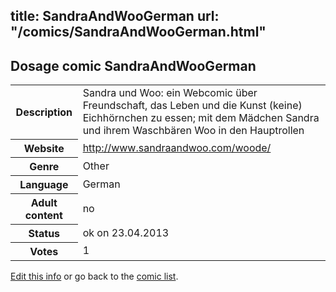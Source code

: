 title: SandraAndWooGerman
url: "/comics/SandraAndWooGerman.html"
---
Dosage comic SandraAndWooGerman
-----------------------------------------

<table class="comicinfo">
<tr>
<th>Description</th><td>Sandra und Woo: ein Webcomic über Freundschaft, das Leben und die Kunst (keine) Eichhörnchen zu essen; mit dem Mädchen Sandra und ihrem Waschbären Woo in den Hauptrollen</td>
</tr>
<tr>
<th>Website</th><td><a href="http://www.sandraandwoo.com/woode/">http://www.sandraandwoo.com/woode/</a></td>
</tr>
<tr>
<th>Genre</th><td>Other</td>
</tr>
<tr>
<th>Language</th><td>German</td>
</tr>
<tr>
<th>Adult content</th><td>no</td>
</tr>
<tr>
<th>Status</th><td>ok on 23.04.2013</td>
</tr>
<tr>
<th>Votes</th><td>1</div></td>
</tr>
</table>

[Edit this info](/comics/SandraAndWooGerman_edit.html) or go back to the [comic list](../comic-index.html).
